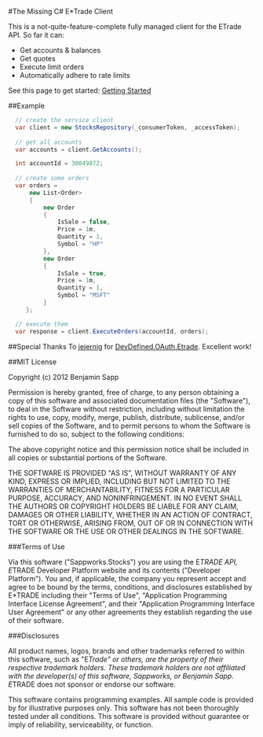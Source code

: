 #The Missing C# E*Trade Client

This is a not-quite-feature-complete fully managed client for the ETrade API.  So far it can:
 - Get accounts & balances
 - Get quotes
 - Execute limit orders
 - Automatically adhere to rate limits

See this page to get started:  [Getting Started](https://github.com/bmsapp/sappworks.stocks.public/wiki/Getting-Started)

##Example
```csharp
  // create the service client
  var client = new StocksRepository(_consumerToken, _accessToken);
  
  // get all accounts
  var accounts = client.GetAccounts();
```

```csharp
  int accountId = 30049872;
  
  // create some orders
  var orders = 
      new List<Order>
      {
          new Order
          {
              IsSale = false,
              Price = 1m,
              Quantity = 1,
              Symbol = "HP"
          },
          new Order
          {
              IsSale = true,
              Price = 1m,
              Quantity = 1,
              Symbol = "MSFT"
          }
     }; 

  // execute them
  var response = client.ExecuteOrders(accountId, orders);
```

##Special Thanks
To [jejernig](http://stackoverflow.com/users/616499/jejernig) for [DevDefined.OAuth.Etrade](https://github.com/jejernig/DevDefined.OAuth---Etrade/network).  Excellent work!

##MIT License

Copyright (c) 2012 Benjamin Sapp

Permission is hereby granted, free of charge, to any person obtaining a copy
of this software and associated documentation files (the "Software"), to deal
in the Software without restriction, including without limitation the rights
to use, copy, modify, merge, publish, distribute, sublicense, and/or sell
copies of the Software, and to permit persons to whom the Software is
furnished to do so, subject to the following conditions:

The above copyright notice and this permission notice shall be included in
all copies or substantial portions of the Software.

THE SOFTWARE IS PROVIDED "AS IS", WITHOUT WARRANTY OF ANY KIND, EXPRESS OR
IMPLIED, INCLUDING BUT NOT LIMITED TO THE WARRANTIES OF MERCHANTABILITY,
FITNESS FOR A PARTICULAR PURPOSE, ACCURACY, AND NONINFRINGEMENT. IN NO EVENT 
SHALL THE AUTHORS OR COPYRIGHT HOLDERS BE LIABLE FOR ANY CLAIM, DAMAGES OR 
OTHER LIABILITY, WHETHER IN AN ACTION OF CONTRACT, TORT OR OTHERWISE, 
ARISING FROM, OUT OF OR IN CONNECTION WITH THE SOFTWARE OR THE USE OR OTHER 
DEALINGS IN	THE SOFTWARE.

###Terms of Use

Via this software ("Sappworks.Stocks") you are using the E*TRADE API, E*TRADE 
Developer Platform website and its contents ("Developer Platform").  You and, 
if applicable, the company you represent accept and agree to be bound by the 
terms, conditions, and disclosures established by E*TRADE including their 
"Terms of Use", "Application Programming Interface License Agreement", and 
their "Application Programming Interface User Agreement" or any other 
agreements they establish regarding the use of their software.

###Disclosures

All product names, logos, brands and other trademarks referred to within this
software, such as "E*Trade" or others, are the property of their 
respective trademark holders. These trademark holders are not affiliated with 
the developer(s) of this software, Sappworks, or Benjamin Sapp. E*TRADE does 
not sponsor or endorse our software.

This software contains programming examples.  All sample code is provided by 
for illustrative purposes only.  This software has not been thoroughly 
tested under all conditions.  This software is provided without guarantee 
or imply of reliability, serviceability, or function.
